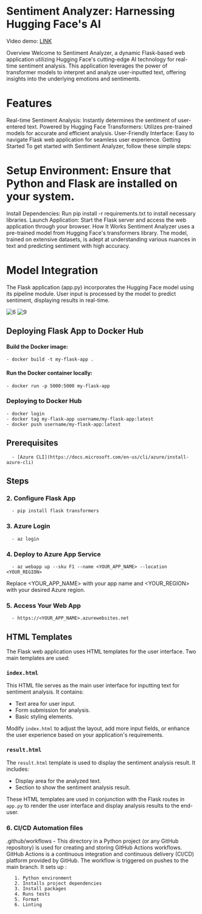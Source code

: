 # Sentiment Analyzer: Harnessing Hugging Face's AI

Video demo: [LINK](https://www.loom.com/share/9fbb316aef224677bbc31fce2dd48aea) 

Overview
Welcome to Sentiment Analyzer, a dynamic Flask-based web application utilizing Hugging Face's cutting-edge AI technology for real-time sentiment analysis. This application leverages the power of transformer models to interpret and analyze user-inputted text, offering insights into the underlying emotions and sentiments.

# Features
Real-time Sentiment Analysis: Instantly determines the sentiment of user-entered text.
Powered by Hugging Face Transformers: Utilizes pre-trained models for accurate and efficient analysis.
User-Friendly Interface: Easy to navigate Flask web application for seamless user experience.
Getting Started
To get started with Sentiment Analyzer, follow these simple steps:

# Setup Environment: Ensure that Python and Flask are installed on your system.
Install Dependencies: Run pip install -r requirements.txt to install necessary libraries.
Launch Application: Start the Flask server and access the web application through your browser.
How It Works
Sentiment Analyzer uses a pre-trained model from Hugging Face's transformers library. The model, trained on extensive datasets, is adept at understanding various nuances in text and predicting sentiment with high accuracy.

# Model Integration
The Flask application (app.py) incorporates the Hugging Face model using its pipeline module.
User input is processed by the model to predict sentiment, displaying results in real-time.

![6](https://github.com/titusrobin/mood-evaluation/assets/143838819/9f257693-9501-433c-9376-f61a02a19a54)
![9](https://github.com/titusrobin/mood-evaluation/assets/143838819/d4e41e4e-d493-4ec8-b680-dc6115eba48b)


## Deploying Flask App to Docker Hub

#### Build the Docker image:
    - docker build -t my-flask-app .

#### Run the Docker container locally:
    - docker run -p 5000:5000 my-flask-app

### Deploying to Docker Hub
    - docker login
    - docker tag my-flask-app username/my-flask-app:latest
    - docker push username/my-flask-app:latest


## Prerequisites

      - [Azure CLI](https://docs.microsoft.com/en-us/cli/azure/install-azure-cli) 

## Steps


### 2. Configure Flask App

      - pip install flask transformers

### 3. Azure Login

      - az login

### 4. Deploy to Azure App Service

      - az webapp up --sku F1 --name <YOUR_APP_NAME> --location <YOUR_REGION>

Replace <YOUR_APP_NAME> with your app name and <YOUR_REGION> with your desired Azure region.

### 5. Access Your Web App

      - https://<YOUR_APP_NAME>.azurewebsites.net


## HTML Templates

The Flask web application uses HTML templates for the user interface. Two main templates are used:

### `index.html`

This HTML file serves as the main user interface for inputting text for sentiment analysis. It contains:

- Text area for user input.
- Form submission for analysis.
- Basic styling elements.

Modify `index.html` to adjust the layout, add more input fields, or enhance the user experience based on your application's requirements.

### `result.html`

The `result.html` template is used to display the sentiment analysis result. It includes:

- Display area for the analyzed text.
- Section to show the sentiment analysis result.

These HTML templates are used in conjunction with the Flask routes in `app.py` to render the user interface and display analysis results to the end-user.


### 6. CI/CD Automation files


.github/workflows - This directory in a Python project (or any GitHub repository) is used for creating and storing GitHub Actions workflows. GitHub Actions is a continuous integration and continuous delivery                           (CI/CD) platform provided by GitHub. The workflow is triggered on pushes to the main branch. It sets up :
   
       1. Python environment
       2. Installs project dependencies
       3. Install packages
       4. Runs tests
       5. Format
       6. Linting
       
